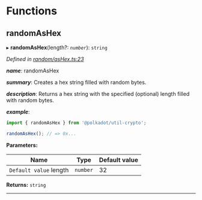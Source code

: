 

# Functions

<a id="randomashex"></a>

##  randomAsHex

▸ **randomAsHex**(length?: *`number`*): `string`

*Defined in [random/asHex.ts:23](https://github.com/polkadot-js/common/blob/38e1c5e/packages/util-crypto/src/random/asHex.ts#L23)*

*__name__*: randomAsHex

*__summary__*: Creates a hex string filled with random bytes.

*__description__*: Returns a hex string with the specified (optional) length filled with random bytes.

*__example__*:   

```javascript
import { randomAsHex } from '@polkadot/util-crypto';

randomAsHex(); // => 0x...
```

**Parameters:**

| Name | Type | Default value |
| ------ | ------ | ------ |
| `Default value` length | `number` | 32 |

**Returns:** `string`

___


